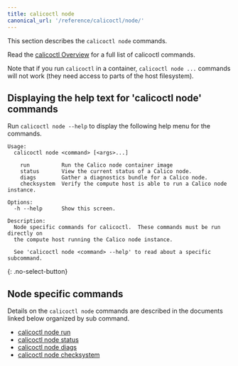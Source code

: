 ```yaml
---
title: calicoctl node
canonical_url: '/reference/calicoctl/node/'
---
```


This section describes the `calicoctl node` commands.

Read the [calicoctl Overview]({{site.baseurl}}/{{page.version}}/reference/calicoctl/)
for a full list of calicoctl commands.

Note that if you run `calicoctl` in a container, `calicoctl node ...` commands will
not work (they need access to parts of the host filesystem).

## Displaying the help text for 'calicoctl node' commands

Run `calicoctl node --help` to display the following help menu for the
commands.

```
Usage:
  calicoctl node <command> [<args>...]

    run          Run the Calico node container image
    status       View the current status of a Calico node.
    diags        Gather a diagnostics bundle for a Calico node.
    checksystem  Verify the compute host is able to run a Calico node instance.

Options:
  -h --help      Show this screen.

Description:
  Node specific commands for calicoctl.  These commands must be run directly on
  the compute host running the Calico node instance.

  See 'calicoctl node <command> --help' to read about a specific subcommand.
```
{: .no-select-button}

## Node specific commands

Details on the `calicoctl node` commands are described in the documents linked below
organized by sub command.

-  [calicoctl node run]({{site.baseurl}}/{{page.version}}/reference/calicoctl/node/run)
-  [calicoctl node status]({{site.baseurl}}/{{page.version}}/reference/calicoctl/node/status)
-  [calicoctl node diags]({{site.baseurl}}/{{page.version}}/reference/calicoctl/node/diags)
-  [calicoctl node checksystem]({{site.baseurl}}/{{page.version}}/reference/calicoctl/node/checksystem)
